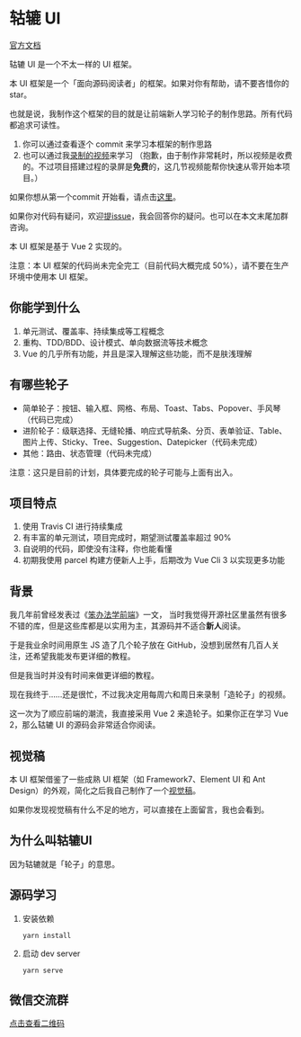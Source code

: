 # 轱辘 UI

[官方文档](https://frankfang.github.io/gulu/)

轱辘 UI 是一个不太一样的 UI 框架。

本 UI 框架是一个「面向源码阅读者」的框架。如果对你有帮助，请不要吝惜你的 star。

也就是说，我制作这个框架的目的就是让前端新人学习轮子的制作思路。所有代码都追求可读性。

1. 你可以通过查看逐个 commit 来学习本框架的制作思路
2. 也可以通过我[录制的视频](https://xiedaimala.com/courses/6d63da67-6eea-4711-aeb4-0c3a949341dc)来学习
   （抱歉，由于制作非常耗时，所以视频是收费的。不过项目搭建过程的录屏是**免费**的，这几节视频能帮你快速从零开始本项目。）

如果你想从第一个commit 开始看，请点击[这里](https://github.com/FrankFang/gulu/commits/master?after=36fbd6867d0a223184ad67e3d2bc3569e88847e0+104)。

如果你对代码有疑问，欢迎[提issue](https://github.com/frankfang/gulu/issues)，我会回答你的疑问。也可以在本文末尾加群咨询。

本 UI 框架是基于 Vue 2 实现的。

注意：本 UI 框架的代码尚未完全完工（目前代码大概完成 50%），请不要在生产环境中使用本 UI 框架。

## 你能学到什么

1. 单元测试、覆盖率、持续集成等工程概念
2. 重构、TDD/BDD、设计模式、单向数据流等技术概念
2. Vue 的几乎所有功能，并且是深入理解这些功能，而不是肤浅理解


## 有哪些轮子

* 简单轮子：按钮、输入框、网格、布局、Toast、Tabs、Popover、手风琴（代码已完成）
* 进阶轮子：级联选择、无缝轮播、响应式导航条、分页、表单验证、Table、图片上传、Sticky、Tree、Suggestion、Datepicker（代码未完成）
* 其他：路由、状态管理（代码未完成）

注意：这只是目前的计划，具体要完成的轮子可能与上面有出入。

## 项目特点

1. 使用 Travis CI 进行持续集成
2. 有丰富的单元测试，项目完成时，期望测试覆盖率超过 90%
3. 自说明的代码，即使没有注释，你也能看懂
4. 初期我使用 parcel 构建方便新人上手，后期改为 Vue Cli 3 以实现更多功能

## 背景

我几年前曾经发表过《[笨办法学前端](https://juejin.im/post/58ef6004ac502e006c16f2d6)》一文，
当时我觉得开源社区里虽然有很多不错的库，但是这些库都是以实用为主，其源码并不适合**新人**阅读。

于是我业余时间用原生 JS 造了几个轮子放在 GitHub，没想到居然有几百人关注，还希望我能发布更详细的教程。

但是我当时并没有时间来做更详细的教程。

现在我终于……还是很忙，不过我决定用每周六和周日来录制「造轮子」的视频。

这一次为了顺应前端的潮流，我直接采用 Vue 2 来造轮子。如果你正在学习 Vue 2，那么轱辘 UI 的源码会非常适合你阅读。

## 视觉稿

本 UI 框架借鉴了一些成熟 UI 框架（如 Framework7、Element UI 和 Ant Design）的外观，简化之后我自己制作了一个[视觉稿](https://www.yuque.com/u29422/gulu/artboards/22283)。

如果你发现视觉稿有什么不足的地方，可以直接在上面留言，我也会看到。

## 为什么叫轱辘UI

因为轱辘就是「轮子」的意思。

## 源码学习

1. 安装依赖
    ```
    yarn install
    ```

2. 启动 dev server
    ```
    yarn serve
    ```

## 微信交流群

[点击查看二维码](http://qr.jirengu.com/api/taskUrl?tid=8)
